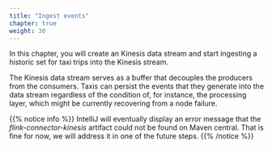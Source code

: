 ```yaml
---
title: "Ingest events"
chapter: true
weight: 30
---
```


In this chapter, you will create an Kinesis data stream and start ingesting a historic set for taxi trips into the Kinesis stream.

The Kinesis data stream serves as a buffer that decouples the producers from the consumers. Taxis can persist the events that they generate into the data stream regardless of the condition of, for instance, the processing layer, which might be currently recovering from a node failure. 

{{% notice info %}}
IntelliJ will eventually display an error message that the *flink-connector-kinesis* artifact could not be found on Maven central. That is fine for now, we will address it in one of the future steps.
{{% /notice %}}

